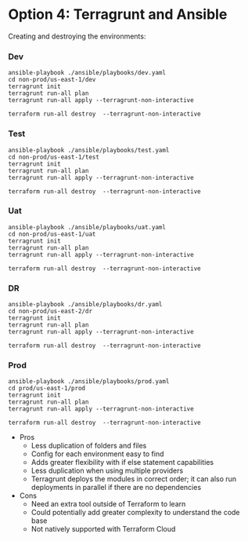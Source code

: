 # Option 4: Terragrunt and Ansible

Creating and destroying the environments:


### Dev 
```
ansible-playbook ./ansible/playbooks/dev.yaml
cd non-prod/us-east-1/dev
terragrunt init
terragrunt run-all plan
terragrunt run-all apply --terragrunt-non-interactive

terraform run-all destroy  --terragrunt-non-interactive
```

### Test 
```
ansible-playbook ./ansible/playbooks/test.yaml
cd non-prod/us-east-1/test
terragrunt init
terragrunt run-all plan
terragrunt run-all apply --terragrunt-non-interactive

terraform run-all destroy  --terragrunt-non-interactive
```

### Uat
```
ansible-playbook ./ansible/playbooks/uat.yaml
cd non-prod/us-east-1/uat
terragrunt init
terragrunt run-all plan
terragrunt run-all apply --terragrunt-non-interactive

terraform run-all destroy  --terragrunt-non-interactive
```

### DR
```
ansible-playbook ./ansible/playbooks/dr.yaml
cd non-prod/us-east-2/dr
terragrunt init
terragrunt run-all plan
terragrunt run-all apply --terragrunt-non-interactive

terraform run-all destroy  --terragrunt-non-interactive
```

### Prod 
```
ansible-playbook ./ansible/playbooks/prod.yaml
cd prod/us-east-1/prod
terragrunt init
terragrunt run-all plan
terragrunt run-all apply --terragrunt-non-interactive

terraform run-all destroy  --terragrunt-non-interactive
```


- Pros 
    - Less duplication of folders and files
    - Config for each environment easy to find
    - Adds greater flexibility with if else statement capabilities
    - Less duplication when using multiple providers
    - Terragrunt deploys the modules in correct order; it can also run deployments in parallel if there are no dependencies    
- Cons
    - Need an extra tool outside of Terraform to learn
    - Could potentially add greater complexity to understand the code base
    - Not natively supported with Terraform Cloud
